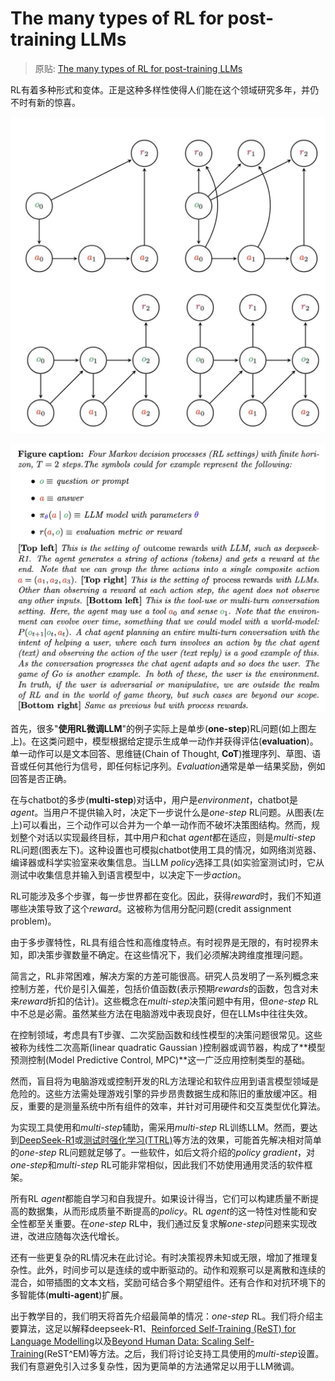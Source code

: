 # The many types of RL for post-training LLMs

> 原贴: [The many types of RL for post-training LLMs](https://x.com/NandoDF/status/1916835195992277281)

RL有着多种形式和变体。正是这种多样性使得人们能在这个领域研究多年，并仍不时有新的惊喜。

![RL settings_img.jpg](../src/RL%20settings_img.jpg)

![RL settings_txt.jpg](../src/RL%20settings_txt.jpg)

首先，很多"**使用RL微调LLM**"的例子实际上是单步(**one-step**)RL问题(如上图左上)。在这类问题中，模型根据给定提示生成单一动作并获得评估(**evaluation**)。单一动作可以是文本回答、思维链(Chain of Thought, **CoT**)推理序列、草图、语音或任何其他行为信号，即任何标记序列。*Evaluation*通常是单一结果奖励，例如回答是否正确。

在与chatbot的多步(**multi-step**)对话中，用户是*environment*，chatbot是*agent*。当用户不提供输入时，决定下一步说什么是*one-step* RL问题。从图表(左上)可以看出，三个动作可以合并为一个单一动作而不破坏决策图结构。然而，规划整个对话以实现最终目标，其中用户和chat *agent*都在适应，则是*multi-step* RL问题(图表左下)。这种设置也可模拟chatbot使用工具的情况，如网络浏览器、编译器或科学实验室来收集信息。当LLM *policy*选择工具(如实验室测试)时，它从测试中收集信息并输入到语言模型中，以决定下一步*action*。

RL可能涉及多个步骤，每一步世界都在变化。因此，获得*reward*时，我们不知道哪些决策导致了这个*reward*。这被称为信用分配问题(credit assignment problem)。

由于多步骤特性，RL具有组合性和高维度特点。有时视界是无限的，有时视界未知，即决策步骤数量不确定。在这些情况下，我们必须解决跨维度推理问题。

简言之，RL非常困难，解决方案的方差可能很高。研究人员发明了一系列概念来控制方差，代价是引入偏差，包括价值函数(表示预期*rewards*的函数，包含对未来*reward*折扣的估计)。这些概念在*multi-step*决策问题中有用，但*one-step* RL中不总是必需。虽然某些方法在电脑游戏中表现良好，但在LLMs中往往失效。

在控制领域，考虑具有T步骤、二次奖励函数和线性模型的决策问题很常见。这些被称为线性二次高斯(linear quadratic Gaussian )控制器或调节器，构成了**模型预测控制(Model Predictive Control, MPC)**这一广泛应用控制类型的基础。

然而，盲目将为电脑游戏或控制开发的RL方法理论和软件应用到语言模型领域是危险的。这些方法需处理游戏引擎的异步昂贵数据生成和陈旧的重放缓冲区。相反，重要的是测量系统中所有组件的效率，并针对可用硬件和交互类型优化算法。

为实现工具使用和*multi-step*辅助，需采用*multi-step* RL训练LLM。然而，要达到[DeepSeek-R1](https://arxiv.org/abs/2501.12948)或[测试时强化学习(TTRL)](https://arxiv.org/pdf/2504.16084)等方法的效果，可能首先解决相对简单的*one-step* RL问题就足够了。一些软件，如后文将介绍的*policy gradient*，对*one-step*和*multi-step* RL可能非常相似，因此我们不妨使用通用灵活的软件框架。

所有RL *agent*都能自学习和自我提升。如果设计得当，它们可以构建质量不断提高的数据集，从而形成质量不断提高的*policy*。RL *agent*的这一特性对性能和安全性都至关重要。在*one-step* RL中，我们通过反复求解*one-step*问题来实现改进，改进应随每次迭代增长。

还有一些更复杂的RL情况未在此讨论。有时决策视界未知或无限，增加了推理复杂性。此外，时间步可以是连续的或中断驱动的。动作和观察可以是离散和连续的混合，如带插图的文本文档，奖励可结合多个期望组件。还有合作和对抗环境下的多智能体(**multi-agent**)扩展。

出于教学目的，我们明天将首先介绍最简单的情况：*one-step* RL。我们将介绍主要算法，这足以解释deepseek-R1、[Reinforced Self-Training (ReST) for Language Modelling](https://arxiv.org/abs/2308.08998)以及[Beyond Human Data: Scaling Self-Training](https://arxiv.org/abs/2312.06585)(ReST^EM)等方法。之后，我们将讨论支持工具使用的*multi-step*设置。我们有意避免引入过多复杂性，因为更简单的方法通常足以用于LLM微调。

